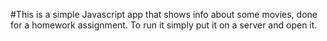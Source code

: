#This is a simple Javascript app that shows info about some movies, done for a homework assignment.
To run it simply put it on a server and open it.